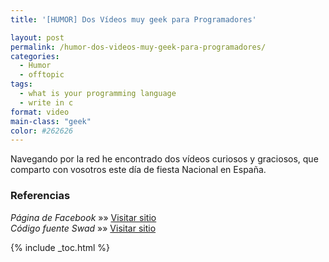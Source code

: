 ```yaml
---
title: '[HUMOR] Dos Vídeos muy geek para Programadores'

layout: post
permalink: /humor-dos-videos-muy-geek-para-programadores/
categories:
  - Humor
  - offtopic
tags:
  - what is your programming language
  - write in c
format: video
main-class: "geek"
color: #262626
---
```

Navegando por la red he encontrado dos vídeos curiosos y graciosos, que comparto con vosotros este día de fiesta Nacional en España.

<span class='embed-youtube' style='text-align:center; display: block;'></span> <span class='embed-youtube' style='text-align:center; display: block;'></span>

### Referencias

*Página de Facebook* »» <a href="https://www.facebook.com/elbauldelprogramador/posts/113933772096687" target="_blank">Visitar sitio</a>  
*Código fuente Swad* »» <a href="http://swad.ugr.es/source/" target="_blank">Visitar sitio</a>



{% include _toc.html %}
